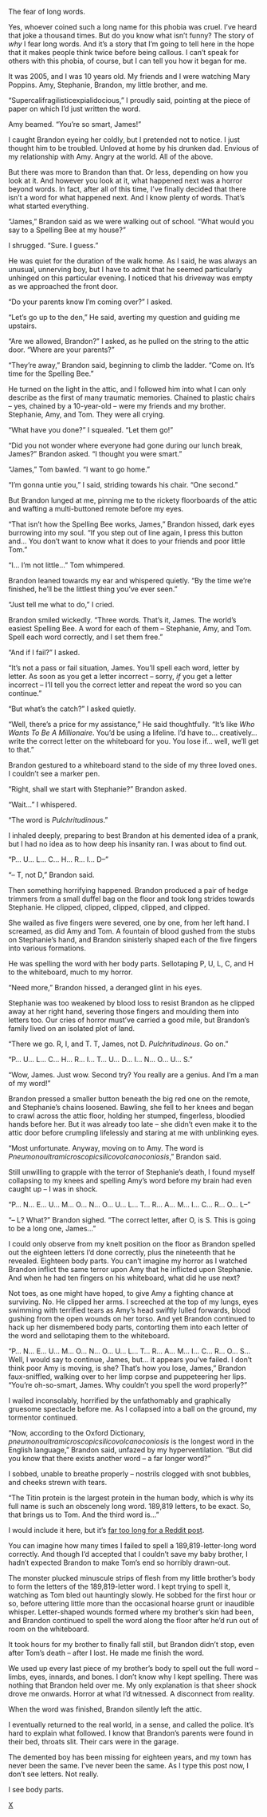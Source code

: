 The fear of long words.

Yes, whoever coined such a long name for this phobia was cruel. I’ve heard that joke a thousand times. But do you know what isn’t funny? The story of *why* I fear long words. And it’s a story that I’m going to tell here in the hope that it makes people think twice before being callous. I can’t speak for others with this phobia, of course, but I can tell you how it began for me.

It was 2005, and I was 10 years old. My friends and I were watching Mary Poppins. Amy, Stephanie, Brandon, my little brother, and me.

“Supercalifragilisticexpialidocious,” I proudly said, pointing at the piece of paper on which I’d just written the word.

Amy beamed. “You’re so smart, James!”

I caught Brandon eyeing her coldly, but I pretended not to notice. I just thought him to be troubled. Unloved at home by his drunken dad. Envious of my relationship with Amy. Angry at the world. All of the above.

But there was more to Brandon than that. Or less, depending on how you look at it. And however you look at it, what happened next was a horror beyond words. In fact, after all of this time, I’ve finally decided that there isn’t a word for what happened next. And I know plenty of words. That’s what started everything.

“James,” Brandon said as we were walking out of school. “What would you say to a Spelling Bee at my house?”

I shrugged. “Sure. I guess.”

He was quiet for the duration of the walk home. As I said, he was always an unusual, unnerving boy, but I have to admit that he seemed particularly unhinged on this particular evening. I noticed that his driveway was empty as we approached the front door.

“Do your parents know I’m coming over?” I asked.

“Let’s go up to the den,” He said, averting my question and guiding me upstairs.

“Are we allowed, Brandon?” I asked, as he pulled on the string to the attic door. “Where are your parents?”

“They’re away,” Brandon said, beginning to climb the ladder. “Come on. It’s time for the Spelling Bee.”

He turned on the light in the attic, and I followed him into what I can only describe as the first of many traumatic memories. Chained to plastic chairs – yes, chained by a 10-year-old – were my friends and my brother. Stephanie, Amy, and Tom. They were all crying.

“What have you done?” I squealed. “Let them go!”

“Did you not wonder where everyone had gone during our lunch break, James?” Brandon asked. “I thought you were smart.”

“James,” Tom bawled. “I want to go home.”

“I’m gonna untie you,” I said, striding towards his chair. “One second.”

But Brandon lunged at me, pinning me to the rickety floorboards of the attic and wafting a multi-buttoned remote before my eyes.

“That isn’t how the Spelling Bee works, James,” Brandon hissed, dark eyes burrowing into my soul. “If you step out of line again, I press this button and… You don’t want to know what it does to your friends and poor little Tom.”

“I… I’m not little…” Tom whimpered.

Brandon leaned towards my ear and whispered quietly. “By the time we’re finished, he’ll be the littlest thing you’ve ever seen.”

“Just tell me what to do,” I cried.

Brandon smiled wickedly. “Three words. That’s it, James. The world’s easiest Spelling Bee. A word for each of them – Stephanie, Amy, and Tom. Spell each word correctly, and I set them free.”

“And if I fail?” I asked.

“It’s not a pass or fail situation, James. You’ll spell each word, letter by letter. As soon as you get a letter incorrect – sorry, *if* you get a letter incorrect – I’ll tell you the correct letter and repeat the word so you can continue.”

“But what’s the catch?” I asked quietly.

“Well, there’s a price for my assistance,” He said thoughtfully. “It’s like *Who Wants To Be A Millionaire*. You’d be using a lifeline. I’d have to… creatively… write the correct letter on the whiteboard for you. You lose if… well, we’ll get to that.”

Brandon gestured to a whiteboard stand to the side of my three loved ones. I couldn’t see a marker pen.

“Right, shall we start with Stephanie?” Brandon asked.

“Wait…” I whispered.

“The word is *Pulchritudinous*.”

I inhaled deeply, preparing to best Brandon at his demented idea of a prank, but I had no idea as to how deep his insanity ran. I was about to find out.

“P… U… L… C… H… R… I… D–”

“– T, not D,” Brandon said.

Then something horrifying happened. Brandon produced a pair of hedge trimmers from a small duffel bag on the floor and took long strides towards Stephanie. He clipped, clipped, clipped, clipped, and clipped.

She wailed as five fingers were severed, one by one, from her left hand. I screamed, as did Amy and Tom. A fountain of blood gushed from the stubs on Stephanie’s hand, and Brandon sinisterly shaped each of the five fingers into various formations.

He was spelling the word with her body parts. Sellotaping P, U, L, C, and H to the whiteboard, much to my horror.

“Need more,” Brandon hissed, a deranged glint in his eyes.

Stephanie was too weakened by blood loss to resist Brandon as he clipped away at her right hand, severing those fingers and moulding them into letters too. Our cries of horror must’ve carried a good mile, but Brandon’s family lived on an isolated plot of land.

“There we go. R, I, and T. T, James, not D. *Pulchritudinous*. Go on.”

“P… U… L… C… H… R… I… T… U… D… I… N… O… U… S.”

“Wow, James. Just wow. Second try? You really are a genius. And I’m a man of my word!”

Brandon pressed a smaller button beneath the big red one on the remote, and Stephanie’s chains loosened. Bawling, she fell to her knees and began to crawl across the attic floor, holding her stumped, fingerless, bloodied hands before her. But it was already too late – she didn’t even make it to the attic door before crumpling lifelessly and staring at me with unblinking eyes.

“Most unfortunate. Anyway, moving on to Amy. The word is *Pneumonoultramicroscopicsilicovolcanoconiosis*,” Brandon said.

Still unwilling to grapple with the terror of Stephanie’s death, I found myself collapsing to my knees and spelling Amy’s word before my brain had even caught up – I was in shock.

“P… N… E… U… M… O… N… O… U… L… T… R… A… M… I… C… R… O… L–”

“– L? What?” Brandon sighed. “The correct letter, after O, is S. This is going to be a long one, James…”

I could only observe from my knelt position on the floor as Brandon spelled out the eighteen letters I’d done correctly, plus the nineteenth that he revealed. Eighteen body parts. You can’t imagine my horror as I watched Brandon inflict the same terror upon Amy that he inflicted upon Stephanie. And when he had ten fingers on his whiteboard, what did he use next?

Not toes, as one might have hoped, to give Amy a fighting chance at surviving. No. He clipped her arms. I screeched at the top of my lungs, eyes swimming with terrified tears as Amy’s head swiftly lulled forwards, blood gushing from the open wounds on her torso. And yet Brandon continued to hack up her dismembered body parts, contorting them into each letter of the word and sellotaping them to the whiteboard.

“P… N… E… U… M… O… N… O… U… L… T… R… A… M… I… C… R… O… S... Well, I would say to continue, James, but… it appears you’ve failed. I don’t think poor Amy is moving, is she? That’s how you lose, James,” Brandon faux-sniffled, walking over to her limp corpse and puppeteering her lips. “You’re oh-so-smart, James. Why couldn’t you spell the word properly?”

I wailed inconsolably, horrified by the unfathomably and graphically gruesome spectacle before me. As I collapsed into a ball on the ground, my tormentor continued.

“Now, according to the Oxford Dictionary, *pneumonoultramicroscopicsilicovolcanoconiosis* is the longest word in the English language,” Brandon said, unfazed by my hyperventilation. “But did you know that there exists another word – a far longer word?”

I sobbed, unable to breathe properly – nostrils clogged with snot bubbles, and cheeks strewn with tears.

“The Titin protein is the largest protein in the human body, which is why its full name is such an obscenely long word. 189,819 letters, to be exact. So, that brings us to Tom. And the third word is...”

I would include it here, but it’s [far too long for a Reddit post](https://thewildlife.blog/2021/12/07/full-titin-protein-name-is-189819-letter-longest-english-word/).

You can imagine how many times I failed to spell a 189,819-letter-long word correctly. And though I’d accepted that I couldn’t save my baby brother, I hadn’t expected Brandon to make Tom’s end so horribly drawn-out.

The monster plucked minuscule strips of flesh from my little brother’s body to form the letters of the 189,819-letter word. I kept trying to spell it, watching as Tom bled out hauntingly slowly. He sobbed for the first hour or so, before uttering little more than the occasional hoarse grunt or inaudible whisper. Letter-shaped wounds formed where my brother’s skin had been, and Brandon continued to spell the word along the floor after he’d run out of room on the whiteboard.

It took hours for my brother to finally fall still, but Brandon didn’t stop, even after Tom’s death – after I lost. He made me finish the word.

We used up every last piece of my brother’s body to spell out the full word – limbs, eyes, innards, and bones. I don’t know why I kept spelling. There was nothing that Brandon held over me. My only explanation is that sheer shock drove me onwards. Horror at what I’d witnessed. A disconnect from reality.

When the word was finished, Brandon silently left the attic.

I eventually returned to the real world, in a sense, and called the police. It’s hard to explain what followed. I know that Brandon’s parents were found in their bed, throats slit. Their cars were in the garage.

The demented boy has been missing for eighteen years, and my town has never been the same. I’ve never been the same. As I type this post now, I don’t see letters. Not really.

I see body parts.

[X](https://www.reddit.com/r/dominiceagle)